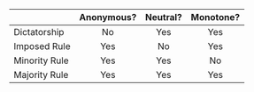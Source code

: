 |               | Anonymous? | Neutral? | Monotone? |
|:---           | :---:      | :---:    | :---:     |
| Dictatorship  | No         | Yes      | Yes       |
| Imposed Rule  | Yes        | No       | Yes       |
| Minority Rule | Yes        | Yes      | No        |
| Majority Rule |   Yes      | Yes      | Yes       |
